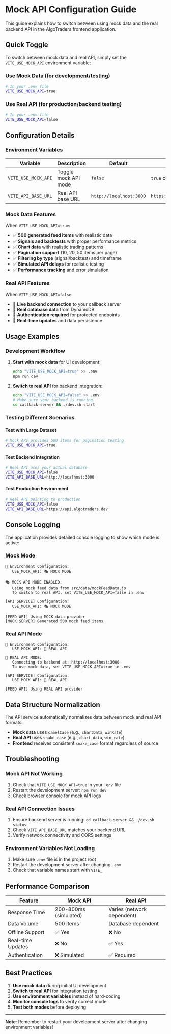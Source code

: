 # Mock API Configuration Guide

This guide explains how to switch between using mock data and the real backend API in the AlgoTraders frontend application.

## Quick Toggle

To switch between mock data and real API, simply set the `VITE_USE_MOCK_API` environment variable:

### Use Mock Data (for development/testing)

```bash
# In your .env file
VITE_USE_MOCK_API=true
```

### Use Real API (for production/backend testing)

```bash
# In your .env file
VITE_USE_MOCK_API=false
```

## Configuration Details

### Environment Variables

| Variable            | Description          | Default                 | Example                       |
| ------------------- | -------------------- | ----------------------- | ----------------------------- |
| `VITE_USE_MOCK_API` | Toggle mock API mode | `false`                 | `true` or `false`             |
| `VITE_API_BASE_URL` | Real API base URL    | `http://localhost:3000` | `https://api.algotraders.dev` |

### Mock Data Features

When `VITE_USE_MOCK_API=true`:

- ✅ **500 generated feed items** with realistic data
- ✅ **Signals and backtests** with proper performance metrics
- ✅ **Chart data** with realistic trading patterns
- ✅ **Pagination support** (10, 20, 50 items per page)
- ✅ **Filtering by type** (signal/backtest) and timeframe
- ✅ **Simulated API delays** for realistic testing
- ✅ **Performance tracking** and error simulation

### Real API Features

When `VITE_USE_MOCK_API=false`:

- 🔗 **Live backend connection** to your callback server
- 🔗 **Real database data** from DynamoDB
- 🔗 **Authentication required** for protected endpoints
- 🔗 **Real-time updates** and data persistence

## Usage Examples

### Development Workflow

1. **Start with mock data** for UI development:

   ```bash
   echo "VITE_USE_MOCK_API=true" >> .env
   npm run dev
   ```

2. **Switch to real API** for backend integration:
   ```bash
   echo "VITE_USE_MOCK_API=false" >> .env
   # Make sure your backend is running
   cd callback-server && ./dev.sh start
   ```

### Testing Different Scenarios

#### Test with Large Dataset

```bash
# Mock API provides 500 items for pagination testing
VITE_USE_MOCK_API=true
```

#### Test Backend Integration

```bash
# Real API uses your actual database
VITE_USE_MOCK_API=false
VITE_API_BASE_URL=http://localhost:3000
```

#### Test Production Environment

```bash
# Real API pointing to production
VITE_USE_MOCK_API=false
VITE_API_BASE_URL=https://api.algotraders.dev
```

## Console Logging

The application provides detailed console logging to show which mode is active:

### Mock Mode

```
🔧 Environment Configuration:
   USE_MOCK_API: 🎭 MOCK MODE

🎭 MOCK API MODE ENABLED:
   Using mock feed data from src/data/mockFeedData.js
   To switch to real API, set VITE_USE_MOCK_API=false in .env

[API SERVICE] Configuration:
   USE_MOCK_API: 🎭 MOCK MODE

[FEED API] Using MOCK data provider
[MOCK SERVER] Generated 500 mock feed items
```

### Real API Mode

```
🔧 Environment Configuration:
   USE_MOCK_API: 🔗 REAL API

🔗 REAL API MODE:
   Connecting to backend at: http://localhost:3000
   To use mock data, set VITE_USE_MOCK_API=true in .env

[API SERVICE] Configuration:
   USE_MOCK_API: 🔗 REAL API

[FEED API] Using REAL API provider
```

## Data Structure Normalization

The API service automatically normalizes data between mock and real API formats:

- **Mock data** uses `camelCase` (e.g., `chartData`, `winRate`)
- **Real API** uses `snake_case` (e.g., `chart_data`, `win_rate`)
- **Frontend** receives consistent `snake_case` format regardless of source

## Troubleshooting

### Mock API Not Working

1. Check that `VITE_USE_MOCK_API=true` in your `.env` file
2. Restart the development server: `npm run dev`
3. Check browser console for mock API logs

### Real API Connection Issues

1. Ensure backend server is running: `cd callback-server && ./dev.sh status`
2. Check `VITE_API_BASE_URL` matches your backend URL
3. Verify network connectivity and CORS settings

### Environment Variables Not Loading

1. Make sure `.env` file is in the project root
2. Restart the development server after changing `.env`
3. Check that variable names start with `VITE_`

## Performance Comparison

| Feature           | Mock API              | Real API                   |
| ----------------- | --------------------- | -------------------------- |
| Response Time     | 200-800ms (simulated) | Varies (network dependent) |
| Data Volume       | 500 items             | Database dependent         |
| Offline Support   | ✅ Yes                | ❌ No                      |
| Real-time Updates | ❌ No                 | ✅ Yes                     |
| Authentication    | ❌ Simulated          | ✅ Required                |

## Best Practices

1. **Use mock data** during initial UI development
2. **Switch to real API** for integration testing
3. **Use environment variables** instead of hard-coding
4. **Monitor console logs** to verify correct mode
5. **Test both modes** before deploying

---

**Note**: Remember to restart your development server after changing environment variables!
